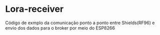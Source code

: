 # Lora-receiver


Código de exmplo da comunicação ponto a ponto entre Shields(RF96) e envio dos dados para o broker por meio do ESP8266
